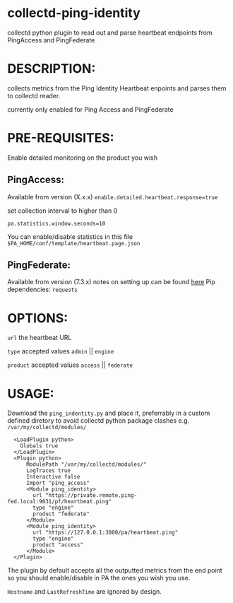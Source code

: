 # collectd-ping-identity

collectd python plugin to read out and parse heartbeat endpoints from PingAccess and PingFederate

DESCRIPTION:
===
collects metrics from the Ping Identity  Heartbeat enpoints and parses them to collectd reader. 

currently only enabled for Ping Access and PingFederate

PRE-REQUISITES:
===

Enable detailed monitoring on the product you wish

  PingAccess:
  ---
  Available from version (X.x.x)
  `enable.detailed.heartbeat.response=true`

  set collection interval to higher than 0 

  `pa.statistics.window.seconds=10`

  You can enable/disable statistics in this file `$PA_HOME/conf/template/heartbeat.page.json`

  PingFederate:
  --- 
  Available from version (7.3.x) notes on setting up can be found [here](https://ping.force.com/Support/PingFederate/Administration/Enabling-heartbeat-in-PingFederate-7-3-and-above)
Pip dependencies: `requests`

OPTIONS:
===
`url`
the heartbeat URL 

`type`
accepted values `admin` || `engine`

`product`
accepted values `access` || `federate`

USAGE:
===

Download the `ping_indentity.py` and place it, preferrably in a custom defined diretory to avoid collectd python package clashes e.g. `/var/my/collectd/modules/` 

```
  <LoadPlugin python>
    Globals true
  </LoadPlugin>
  <Plugin python>
      ModulePath "/var/my/collectd/modules/"
      LogTraces true
      Interactive false
      Import "ping_access"
      <Module ping_identity>
        url "https://private.remote.ping-fed.local:9031/pf/heartbeat.ping"
        type "engine"
        product "federate"
      </Module>
      <Module ping_identity>
        url "https://127.0.0.1:3000/pa/heartbeat.ping"
        type "engine"
        product "access"
      </Module>
  </Plugin>
```

The plugin by default accepts all the outputted metrics from the end point so you should enable/disable in PA the ones you wish you use.

`Hostname`  and `LastRefreshTime` are ignored by design.

